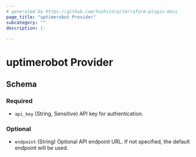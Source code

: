 ```yaml
---
# generated by https://github.com/hashicorp/terraform-plugin-docs
page_title: "uptimerobot Provider"
subcategory: ""
description: |-
  
---
```


# uptimerobot Provider





<!-- schema generated by tfplugindocs -->
## Schema

### Required

- `api_key` (String, Sensitive) API key for authentication.

### Optional

- `endpoint` (String) Optional API endpoint URL. If not specified, the default endpoint will be used.
